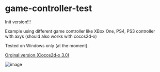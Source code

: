 # game-controller-test
Init version!!!

Example using different game controller like XBox One, PS4, PS3 controller with axys (should also works with cocos2d-x)

Tested on Windows only (at the moment).

[Orginal version (Cocos2d-x 3.0)](https://github.com/cocos2d/cocos2d-x/tree/v3/tests/game-controller-test)


![image](https://user-images.githubusercontent.com/8652787/193325277-9b4e76ec-c1ff-472e-8233-d2816e07b49a.png)

